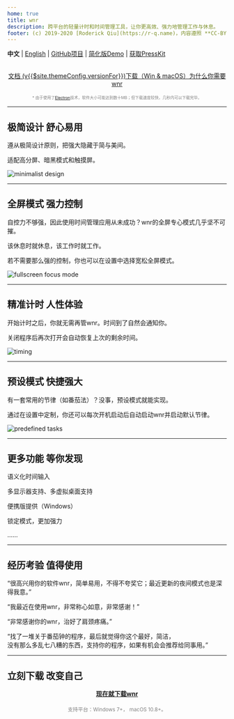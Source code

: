 ```yaml
---
home: true
title: wnr
description: 跨平台的轻量计时和时间管理工具，让你更高效、强力地管理工作与休息。
footer: (c) 2019-2020 [Roderick Qiu](https://r-q.name)，内容遵照 **CC-BY-4.0** 许可证共享 | [邮件联系](mailto:scrisqiu@hotmail.com)
---
```


**中文** | [English](../) | [GitHub项目](https://github.com/RoderickQiu/wnr) | [简化版Demo](https://wnr-jr.scris.top) | [获取PressKit](https://getwnr.com/presskit.zip)

<br />

<center><a href="./guide/1-basic-usage.html" class="btn btn--secondary">文档 (v{{$site.themeConfig.versionFor}})</a><a href="./download/links.html" class="btn btn--default">下载（Win & macOS）</a><a href="./why-wnr/yes-wnr.html" class="btn btn--third">为什么你需要wnr</a></center>

<br />

<center><span style="font-size:9px;color:grey;">* 由于使用了<a href="https://blog.csdn.net/sinat_36422236/article/details/84988291">Electron</a>技术，软件大小可能达到数十MB；但下载速度较快，几秒内可以下载完毕。</span></center>

------

## 极简设计 舒心易用

遵从极简设计原则，把强大隐藏于简与美间。

适配高分屏、暗黑模式和触摸屏。

![minimalist design](https://i.loli.net/2020/07/05/xViyCBsPJzdfE8h.png)

------

## 全屏模式 强力控制

自控力不够强，因此使用时间管理应用从未成功？wnr的全屏专心模式几乎坚不可摧。

该休息时就休息，该工作时就工作。

若不需要那么强的控制，你也可以在设置中选择宽松全屏模式。

![fullscreen focus mode](https://i.loli.net/2020/07/05/xcJwSQWdkmyfVIO.png)

------

## 精准计时 人性体验

开始计时之后，你就无需再管wnr。时间到了自然会通知你。

关闭程序后再次打开会自动恢复上次的剩余时间。

![timing](https://i.loli.net/2020/07/05/ojTmPqMF4GZp6AS.png)

------

## 预设模式 快捷强大

有一套常用的节律（如番茄法）？没事，预设模式就能实现。

通过在设置中定制，你还可以每次开机启动后自动启动wnr并启动默认节律。

![predefined tasks](https://i.loli.net/2020/07/05/shGVtKMFzB1JRQ2.png)

------

## 更多功能 等你发现

语义化时间输入

多显示器支持、多虚拟桌面支持

便携版提供（Windows）

锁定模式，更加强力

……

------

## 经历考验 值得使用

“很高兴用你的软件wnr，简单易用，不得不夸奖它；最近更新的夜间模式也是深得我意。”

“我最近在使用wnr，非常称心如意，非常感谢！”

“非常感谢你的wnr，治好了肩颈疼痛。”

“找了一堆关于番茄钟的程序，最后就觉得你这个最好，简洁，<br />没有那么多乱七八糟的东西，支持你的程序，如果有机会会推荐给同事用。”

------

## 立刻下载 改变自己

<center><a href="./download/links.html" class="btn btn--default"><b>现在就下载wnr</b></a></center>

<br />

<center><span style="font-size: smaller; color: gray;">支持平台：Windows 7+， macOS 10.8+。</span></center>

